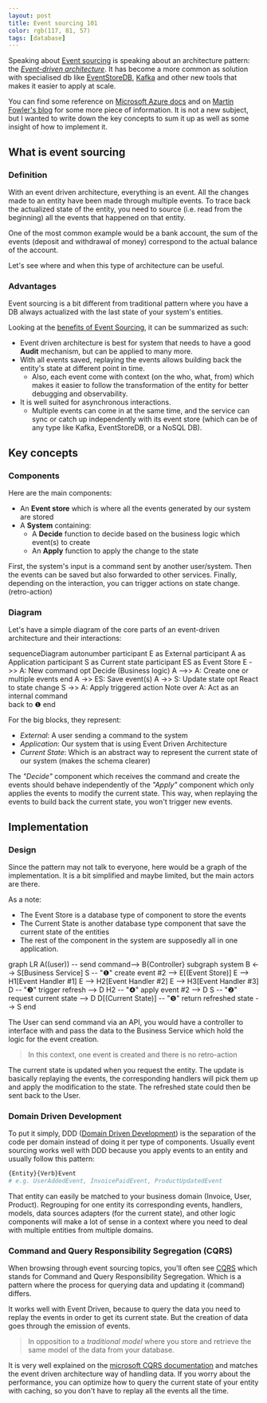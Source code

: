 ```yaml
---
layout: post 
title: Event sourcing 101 
color: rgb(117, 81, 57)
tags: [database]
---
```


Speaking about [Event sourcing][1] is speaking about an architecture pattern: the _[Event-driven architecture][2]_. It
has become a more common as solution with specialised db like [EventStoreDB][3], [Kafka][4] and other new tools that
makes it easier to apply at scale.

You can find some reference on [Microsoft Azure docs][5] and on [Martin Fowler's blog][6] for some more piece of information.
It is not a new subject, but I wanted to write down the key concepts to sum it up as well as some insight of how to 
implement it.

## What is event sourcing

### Definition

With an event driven architecture, everything is an event. 
All the changes made to an entity have been made through multiple events. To trace back the actualized state of the entity,
you need to source (i.e. read from the beginning) all the events that happened on that entity.

One of the most common example would be a bank account, the sum of the events (deposit and withdrawal of money) correspond
to the actual balance of the account.

Let's see where and when this type of architecture can be useful.

### Advantages

Event sourcing is a bit different from traditional pattern where you have a DB always actualized with the last state of
your system's entities.

Looking at the [benefits of Event Sourcing][1], it can be summarized as such:

- Event driven architecture is best for system that needs to have a good **Audit** mechanism, but can be applied to many
  more.
- With all events saved, replaying the events allows building back the entity's state at different point in time.
    - Also, each event come with context (on the who, what, from) which makes it easier to follow the transformation of
      the entity for better debugging and observability.
- It is well suited for asynchronous interactions.
    - Multiple events can come in at the same time, and the service can sync or catch up independently with its event
      store
      (which can be of any type like Kafka, EventStoreDB, or a NoSQL DB).

## Key concepts

### Components

Here are the main components:

- An **Event store** which is where all the events generated by our system are stored
- A **System** containing: 
  - A **Decide** function to decide based on the business logic which event(s) to create
  - An **Apply** function to apply the change to the state

First, the system's input is a command sent by another user/system.
Then the events can be saved but also forwarded to other services.
Finally, depending on the interaction, you can trigger actions on state change. (retro-action)

### Diagram

Let's have a simple diagram of the core parts of an event-driven architecture and their interactions:

<div class="mermaid">
sequenceDiagram
  autonumber
  participant E as External
  participant A as Application
  participant S as Current state
  participant ES as Event Store
  E ->> A: New command
  opt Decide (Business logic)
    A -->> A: Create one or multiple events
  end
   A ->> ES:  Save event(s)
   A ->> S: Update state
  opt React to state change
    S ->> A: Apply triggered action
    Note over A: Act as an internal command <br> back to ❶
  end
</div>

For the big blocks, they represent:

- _External_: A user sending a command to the system
- _Application_: Our system that is using Event Driven Architecture
- _Current State_: Which is an abstract way to represent the current state of our system (makes the schema clearer)

The _"Decide"_ component which receives the command and create the events should behave independently of the _"Apply"_
component which only applies the events to modify the current state. This way, when replaying the events to build back 
the current state, you won't trigger new events.

## Implementation

### Design

Since the pattern may not talk to everyone, here would be a graph of the implementation.
It is a bit simplified and maybe limited, but the main actors are there.

As a note:

- The Event Store is a database type of component to store the events
- The Current State is another database type component that save the current state of the entities
- The rest of the component in the system are supposedly all in one application.

<div class="mermaid">
graph LR
  A((user)) -- send command--> B{Controller}
  subgraph system
  B <--> S[Business Service]
  S -- "❶" create event #2 --> E[(Event Store)]
  E --> H1[Event Handler #1]
  E --> H2[Event Handler #2]
  E --> H3[Event Handler #3]
  D -- "❸" trigger refresh --> D
  H2 -- "❹" apply event #2 --> D
  S -- "❷" request current state --> D
  D[(Current State)] -- "❺" return refreshed state --> S
end
</div>

The User can send command via an API, you would have a controller to interface with and pass the data to the Business Service
which hold the logic for the event creation. 

> In this context, one event is created and there is no retro-action

The current state is updated when you request the entity. The update is basically replaying the events, the corresponding
handlers will pick them up and apply the modification to the state.
The refreshed state could then be sent back to the User.

### Domain Driven Development

To put it simply, DDD ([Domain Driven Development][8]) is the separation of the code per domain instead of 
doing it per type of components.
Usually event sourcing works well with DDD because you apply events to an entity and
usually follow this pattern:

```bash
{Entity}{Verb}Event
# e.g. UserAddedEvent, InvoicePaidEvent, ProductUpdatedEvent
```

That entity can easily be matched to your business domain (Invoice, User, Product). Regrouping for one entity its corresponding
events, handlers, models, data sources adapters (for the current state), and other logic components will make a lot of sense
in a context where you need to deal with multiple entities from multiple domains.

### Command and Query Responsibility Segregation (CQRS)

When browsing through event sourcing topics, you'll often see [CQRS][9] which stands for Command and Query Responsibility Segregation.
Which is a pattern where the process for querying data and updating it (command) differs.

It works well with Event Driven, because to query the data you need to replay the events in order to get its current state.
But the creation of data goes through the emission of events.

> In opposition to a _traditional model_ where you store and retrieve the same model of the data from your database.

It is very well explained on the [microsoft CQRS documentation][10] and matches the event driven architecture way of handling data.
If you worry about the performance, you can optimize how to query the current state of your entity with caching,
so you don't have to replay all the events all the time.


[1]: https://www.eventstore.com/blog/what-is-event-sourcing "event store"
[2]: https://en.wikipedia.org/wiki/Event-driven_architecture "wikipedia event driven"
[3]: https://www.eventstore.com/event-sourcing "event store"
[4]: https://www.confluent.io/blog/event-sourcing-cqrs-stream-processing-apache-kafka-whats-connection/ "confluent"
[5]: https://docs.microsoft.com/en-us/azure/architecture/patterns/event-sourcing "microsoft azure"
[6]: https://martinfowler.com/eaaDev/EventSourcing.html "Martin fowler"
[7]: https://blog.engineering.publicissapient.fr/2017/01/16/event-sourcing-comprendre-les-bases-dun-systeme-evenementiel/ "french event sourcing"
[8]: https://en.wikipedia.org/wiki/Domain-driven_design "DDD"
[9]: https://en.wikipedia.org/wiki/Command%E2%80%93query_separation "CQRS"
[10]: https://docs.microsoft.com/en-us/azure/architecture/patterns/cqrs "microsoft CQRS"

